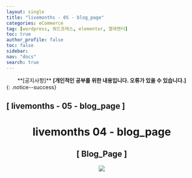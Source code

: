 ```yaml
---
layout: single
title: "livemonths - 05 - blog_page"
categories: eCommerce
tag: [wordpress, 워드프레스, elementor, 엘레멘터]
toc: true
author_profile: false
toc: false
sidebar:
nav: "docs"
search: true
---
```


<center>**[공지사항]** <strong> [개인적인 공부를 위한 내용입니다. 오류가 있을 수 있습니다.] </strong></center>
{: .notice--success}

<h2>[ livemonths - 05 - blog_page ]</h2>

<div align="center"><p><h1>livemonths 04 - blog_page</h1></p></div>

<div align="center"><h2>[ Blog_Page ]</h2>
<div align="center"><img src="http://drive.google.com/uc?export=view&id=1UQ8DnwiUaAObNfDDxUuYtOV6RykO6Lqf"><br><br><br></div><br>










